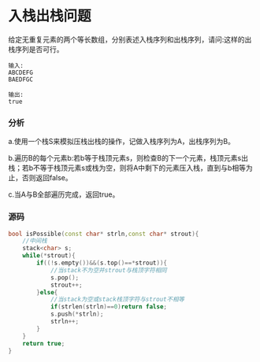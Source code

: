 # 入栈出栈问题


给定无重复元素的两个等长数组，分别表述入栈序列和出栈序列，请问:这样的出栈序列是否可行。

```
输入:
ABCDEFG
BAEDFGC
```

```
输出:
true
```

### 分析

a.使用一个栈S来模拟压栈出栈的操作，记做入栈序列为A，出栈序列为B。

b.遍历B的每个元素b:若b等于栈顶元素s，则检查B的下一个元素，栈顶元素s出栈；若b不等于栈顶元素s或栈为空，则将A中剩下的元素压入栈，直到与b相等为止，否则返回false。

c.当A与B全部遍历完成，返回true。

### 源码

```cpp
bool isPossible(const char* strln,const char* strout){
	//中间栈
	stack<char> s;
	while(*strout){
		if((!s.empty())&&(s.top()==*strout)){
			//当stack不为空并strout与栈顶字符相同
			s.pop();
			strout++;
		}else{
			//当stack为空或stack栈顶字符与strout不相等
			if(strlen(strln)==0)return false;
			s.push(*strln);
			strln++;
		}
	}
	return true;
}
```
